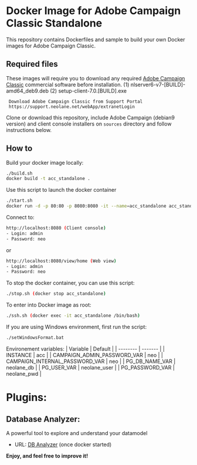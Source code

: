 # Docker Image for Adobe Campaign Classic Standalone
This repository contains Dockerfiles and sample to build your own Docker images for Adobe Campaign Classic.

## Required files
These images will require you to download any required [Adobe Campaign Classic](https://www.adobe.com/marketing/campaign.html) commercial software before installation.
    (1) nlserver6-v7-[BUILD]-amd64_deb9.deb
    (2) setup-client-7.0.[BUILD].exe

     Download Adobe Campaign Classic from Support Portal
     https://support.neolane.net/webApp/extranetLogin

Clone or download this repository, include Adobe Campaign (debian9 version) and client console installers on `sources` directory and follow instructions below.

## How to
 Build your docker image locally: 
```sh
./build.sh 
docker build -t acc_standalone .
```
Use this script to launch the docker container
```sh
./start.sh 
docker run -d -p 80:80 -p 8080:8080 -it --name=acc_standalone acc_standalone:latest
```

Connect to:
```sh
http://localhost:8080 (Client console)
- Login: admin
- Password: neo
```
or
```sh
http://localhost:8080/view/home (Web view)
- Login: admin
- Password: neo
```

To stop the docker container, you can use this script:
```sh
./stop.sh (docker stop acc_standalone)
```
To enter into Docker image as root:
```sh	
./ssh.sh (docker exec -it acc_standalone /bin/bash)
```
If you are using Windows environment, first run the script:
```sh
./setWindowsFormat.bat
```
Environement variables:
| Variable | Default |
| -------- | ------- |
| INSTANCE | acc |
| CAMPAIGN_ADMIN_PASSWORD_VAR | neo |
| CAMPAIGN_INTERNAL_PASSWORD_VAR | neo |
| PG_DB_NAME_VAR | neolane_db |
| PG_USER_VAR | neolane_user |
| PG_PASSWORD_VAR | neolane_pwd |


# Plugins:
## Database Analyzer: 
A powerful tool to explore and understand your datamodel

- URL: [DB Analyzer](http://localhost:8080/nl/dbanalyser/index.html?baseurl=http%3A%2F%2Flocalhost:8080&columnsdepth=10&preset=custom&loglevel=0&maxtoload=10&analyzedepth=30&nocache=false#) (once docker started)

**Enjoy, and feel free to improve it!**
